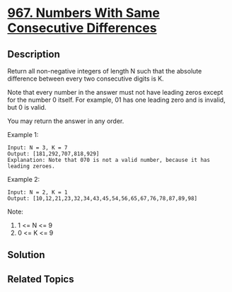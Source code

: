 # [967. Numbers With Same Consecutive Differences](https://leetcode.com/problems/numbers-with-same-consecutive-differences)

## Description

Return all non-negative integers of length N such that the absolute difference between every two consecutive digits is K.

Note that every number in the answer must not have leading zeros except for the number 0 itself. For example, 01 has one leading zero and is invalid, but 0 is valid.

You may return the answer in any order.

Example 1:

```
Input: N = 3, K = 7
Output: [181,292,707,818,929]
Explanation: Note that 070 is not a valid number, because it has leading zeroes.
```

Example 2:

```
Input: N = 2, K = 1
Output: [10,12,21,23,32,34,43,45,54,56,65,67,76,78,87,89,98]
```

Note:

1. 1 <= N <= 9
2. 0 <= K <= 9

## Solution

## Related Topics

[](https://leetcode.com/tag/dynamic-programming/) 
